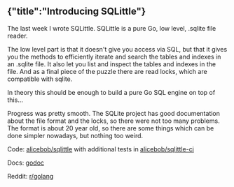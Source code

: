 {"title":"Introducing SQLittle"}
---

The last week I wrote SQLittle. SQLittle is a pure Go, low level, .sqlite file reader.

The low level part is that it doesn't give you access via SQL, but that it
gives you the methods to efficiently iterate and search the tables and indexes
in an .sqlite file. It also let you list and inspect the tables and indexes in
the file. And as a final piece of the puzzle there are read locks, which are compatible with sqlite.

In theory this should be enough to build a pure Go SQL engine on top of this...

Progress was pretty smooth. The SQLite project has good documentation about the
file format and the locks, so there were not too many problems. The format is
about 20 year old, so there are some things which can be done simpler
nowadays, but nothing too weird.

Code: [alicebob/sqlittle](https://github.com/alicebob/sqlittle)
with additional tests in [alicebob/sqlittle-ci](https://github.com/alicebob/sqlittle-ci)

Docs: [godoc](https://godoc.org/github.com/alicebob/sqlittle)

Reddit: [r/golang](https://www.reddit.com/r/golang/comments/89ivkx/sqlittle_pure_go_sqlite_file_reader/)
